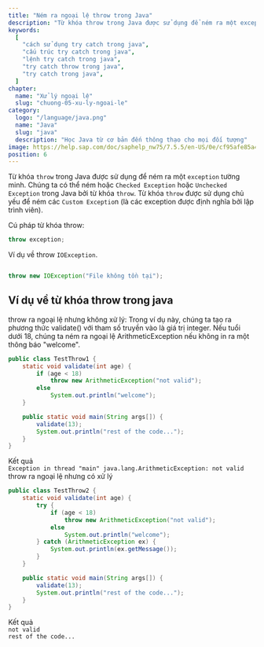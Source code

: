 ```yaml
---
title: "Ném ra ngoại lệ throw trong Java"
description: "Từ khóa throw trong Java được sử dụng để ném ra một exception tường minh, chúng ta có thể ném hoặc Checked Exception hoặc Unchecked Exception trong Java bởi từ khóa throw"
keywords:
  [
    "cách sử dụng try catch trong java",
    "cấu trúc try catch trong java",
    "lệnh try catch trong java",
    "try catch throw trong java",
    "try catch trong java",
  ]
chapter:
  name: "Xử lý ngoại lệ"
  slug: "chuong-05-xu-ly-ngoai-le"
category:
  logo: "/language/java.png"
  name: "Java"
  slug: "java"
  description: "Học Java từ cơ bản đến thông thạo cho mọi đối tượng"
image: https://help.sap.com/doc/saphelp_nw75/7.5.5/en-US/0e/cf95afe85a470193719866cabd50db/loioc52db5d8c14148c2adec3d36716dea51_LowRes.png
position: 6
---
```


Từ khóa `throw` trong Java được sử dụng để ném ra một `exception` tường minh. Chúng ta có thể ném hoặc `Checked Exception` hoặc `Unchecked Exception` trong Java bởi từ khóa `throw`. Từ khóa `throw` được sử dụng chủ yếu để ném các `Custom Exceptio`n (là các exception được định nghĩa bởi lập trình viên).

Cú pháp từ khóa throw:

```java
throw exception;
```

Ví dụ về throw `IOException`.

```java

throw new IOException("File không tồn tại");
```

## Ví dụ về từ khóa throw trong java

<div class="example">throw ra ngoại lệ nhưng không xử lý: Trong ví dụ này, chúng ta tạo ra phương thức validate() với tham số truyền vào là giá trị integer. Nếu tuổi dưới 18, chúng ta ném ra ngoại lệ ArithmeticException nếu không in ra một thông báo "welcome".</div>

```java
public class TestThrow1 {
    static void validate(int age) {
        if (age < 18)
            throw new ArithmeticException("not valid");
        else
            System.out.println("welcome");
    }

    public static void main(String args[]) {
        validate(13);
        System.out.println("rest of the code...");
    }
}
```

<div class="window">
  <div class="window-header">
    <div class="action-buttons"></div>
    <span class="title-popup">Kết quả</span>
  </div>
  <div class="window-body">
    <code>Exception in thread "main" java.lang.ArithmeticException: not valid</code><br/>
  </div>
</div>

<div class="example">throw ra ngoại lệ nhưng có xử lý</div>

```java
public class TestThrow2 {
    static void validate(int age) {
        try {
            if (age < 18)
                throw new ArithmeticException("not valid");
            else
                System.out.println("welcome");
        } catch (ArithmeticException ex) {
            System.out.println(ex.getMessage());
        }
    }

    public static void main(String args[]) {
        validate(13);
        System.out.println("rest of the code...");
    }
}
```

<div class="window">
  <div class="window-header">
    <div class="action-buttons"></div>
    <span class="title-popup">Kết quả</span>
  </div>
  <div class="window-body">
    <code>not valid</code><br/>
    <code>rest of the code...</code>
  </div>
</div>
